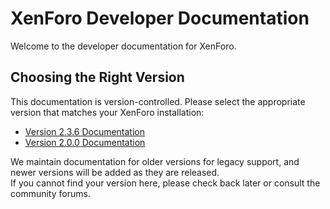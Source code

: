 # XenForo Developer Documentation

Welcome to the developer documentation for XenForo.

## Choosing the Right Version

This documentation is version-controlled. Please select the appropriate version that matches your XenForo installation:

- [Version 2.3.6 Documentation](versions/2.3.6/index.md)
- [Version 2.0.0 Documentation](versions/2.0.0/index.md)

We maintain documentation for older versions for legacy support, and newer versions will be added as they are released.  
If you cannot find your version here, please check back later or consult the community forums.
